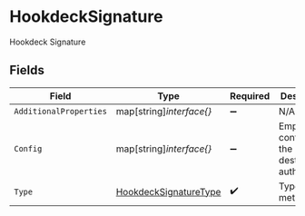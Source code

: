 # HookdeckSignature

Hookdeck Signature


## Fields

| Field                                                                 | Type                                                                  | Required                                                              | Description                                                           |
| --------------------------------------------------------------------- | --------------------------------------------------------------------- | --------------------------------------------------------------------- | --------------------------------------------------------------------- |
| `AdditionalProperties`                                                | map[string]*interface{}*                                              | :heavy_minus_sign:                                                    | N/A                                                                   |
| `Config`                                                              | map[string]*interface{}*                                              | :heavy_minus_sign:                                                    | Empty config for the destination's auth method                        |
| `Type`                                                                | [HookdeckSignatureType](../../models/shared/hookdecksignaturetype.md) | :heavy_check_mark:                                                    | Type of auth method                                                   |